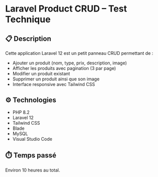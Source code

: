 # Laravel Product CRUD – Test Technique

## 📋 Description
Cette application Laravel 12 est un petit panneau CRUD permettant de :
- Ajouter un produit (nom, type, prix, description, image)
- Afficher les produits avec pagination (3 par page)
- Modifier un produit existant
- Supprimer un produit ainsi que son image
- Interface responsive avec Tailwind CSS

## ⚙️ Technologies
- PHP 8.2
- Laravel 12
- Tailwind CSS
- Blade
- MySQL
- Visual Studio Code


## ⏱️ Temps passé
Environ 10 heures au total.

